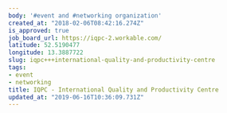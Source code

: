 ```yaml
---
body: '#event and #networking organization'
created_at: "2018-02-06T08:42:16.274Z"
is_approved: true
job_board_url: https://iqpc-2.workable.com/
latitude: 52.5190477
longitude: 13.3887722
slug: iqpc+++international-quality-and-productivity-centre
tags:
- event
- networking
title: IQPC - International Quality and Productivity Centre
updated_at: "2019-06-16T10:36:09.731Z"
---
```

